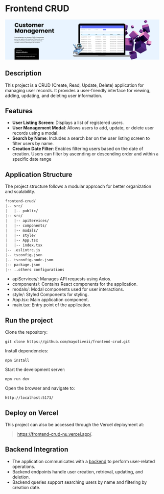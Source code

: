 # Frontend CRUD

![Frontend img](./public/images/frontend-img.png)

## Description 
This project is a CRUD (Create, Read, Update, Delete) application for managing user records. It provides a user-friendly interface for viewing, adding, updating, and deleting user information.

## Features

- **User Listing Screen**: Displays a list of registered users.
- **User Management Modal**: Allows users to add, update, or delete user records using a modal.
- **Search by Name**: Includes a search bar on the user listing screen to filter users by name.
- **Creation Date Filter**: Enables filtering users based on the date of creation. Users can filter by ascending or descending order and within a specific date range

## Application Structure
The project structure follows a modular approach for better organization and scalability.

```
frontend-crud/
|-- src/
|   |-- public/
|-- src/
|   |-- apiServices/
|   |-- components/
|   |-- modals/
|   |-- style/
|   |-- App.tsx
|   |-- index.tsx
|-- .eslintrc.js
|-- tsconfig.json
|-- tsconfig.node.json
|-- package.json
|-- ..others configurations
```

- apiServices/: Manages API requests using Axios.
- components/: Contains React components for the application.
- modals/: Modal components used for user interactions.
- style/: Styled Components for styling.
- App.tsx: Main application component.
- main.tsx: Entry point of the application.

## Run the project
Clone the repository:
```
git clone https://github.com/mayoliveii/frontend-crud.git
```

Install dependencies:

```
npm install
```

Start the development server:

```
npm run dev
```

Open the browser and navigate to:
```
http://localhost:5173/
```

## Deploy on Vercel
This project can also be accessed through the Vercel deployment at:
> https://frontend-crud-nu.vercel.app/.

## Backend Integration
- The application communicates with a [backend](https://github.com/mayoliveii/backend-crud) to perform user-related operations.
- Backend endpoints handle user creation, retrieval, updating, and deletion.
- Backend queries support searching users by name and filtering by creation date.
